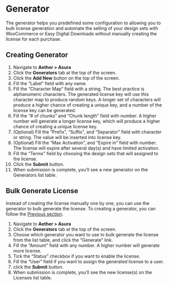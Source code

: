 # Generator

The generator helps you predefined some configuration to allowing you to bulk license generation and automate the selling of your design sets with WooCommerce or Easy Digital Downloads without manually creating the license for each purchase.


## Creating Generator

1. Navigate to **Aether > Asura**
2. Click the **Generators** tab at the top of the screen.
3. Click the **Add New** button on the top of the screen.
4. Fill the “Label” field with any name.
5. Fill the “Character Map” field with a string. The best practice is alphanumeric characters. The generated license key will use this character map to produce random keys. A longer set of characters will produce a higher chance of creating a unique key, and a number of the license key can be generated.
6. Fill the “# of chunks” and “Chunk length” field with number. A higher number will generate a longer license key, which will produce a higher chance of creating a unique license key.
7. (Optional) Fill the “Prefix”, “Suffix”, and “Separator” field with character or string. The value will be inserted into license key.
8. (Optional) Fill the “Max Activation”, and “Expire in” field with number. The license will expire after several day(s) and have limited activation.
9. Fill the “Terms” field by choosing the design sets that will assigned to the license.
10. Click the **Submit** button.
11. When submission is complete, you’ll see a new generator on the Generators list table.


## Bulk Generate License

Instead of creating the license manually one by one, you can use the generator to bulk generate the license. To creating a generator, you can follow the [Previous section](#creating-generator).

1. Navigate to **Aether > Asura**
2. Click the **Generators** tab at the top of the screen.
3. Choose which generator you want to use to bulk generate the license from the list table, and click the “Generate” link.
4. Fill the “Amount” field with any number. A higher number will generate more license.
5. Tick the “Status” checkbox if you want to enable the license.
6. Fill the “User” field if you want to assign the generated license to a user.
7. click the **Submit** button.
8. When submission is complete, you’ll see the new license(s) on the Licenses list table.
